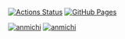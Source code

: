 [![Actions Status](https://github.com/anmichi/Library/actions/workflows/verify.yml/badge.svg)](https://github.com/anmichi/Library/actions)
[![GitHub Pages](https://img.shields.io/static/v1?label=GitHub+Pages&message=+&color=brightgreen&logo=github)](https://anmichi.github.io/Library)

[![anmichi](https://img.shields.io/endpoint?url=https%3A%2F%2Fatcoder-badges.now.sh%2Fapi%2Fatcoder%2Fjson%2Fanmichi)](https://atcoder.jp/users/anmichi)
[![anmichi](https://img.shields.io/endpoint?url=https%3A%2F%2Fatcoder-badges.now.sh%2Fapi%2Fcodeforces%2Fjson%2Fanmichi)](https://codeforces.com/profile/anmichi)